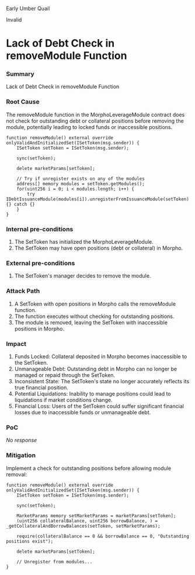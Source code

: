 Early Umber Quail

Invalid

# Lack of Debt Check in removeModule Function

### Summary

Lack of Debt Check in removeModule Function

### Root Cause

The removeModule function in the MorphoLeverageModule contract does not check for outstanding debt or collateral positions before removing the module, potentially leading to locked funds or inaccessible positions.

```
function removeModule() external override onlyValidAndInitializedSet(ISetToken(msg.sender)) {
    ISetToken setToken = ISetToken(msg.sender);

    sync(setToken);

    delete marketParams[setToken];

    // Try if unregister exists on any of the modules
    address[] memory modules = setToken.getModules();
    for(uint256 i = 0; i < modules.length; i++) {
        try IDebtIssuanceModule(modules[i]).unregisterFromIssuanceModule(setToken) {} catch {}
    }
}
```

### Internal pre-conditions

1. The SetToken has initialized the MorphoLeverageModule.
2. The SetToken may have open positions (debt or collateral) in Morpho.

### External pre-conditions

1. The SetToken's manager decides to remove the module.


### Attack Path

1. A SetToken with open positions in Morpho calls the removeModule function.
2. The function executes without checking for outstanding positions.
3. The module is removed, leaving the SetToken with inaccessible positions in Morpho.

### Impact

1. Funds Locked: Collateral deposited in Morpho becomes inaccessible to the SetToken.
2. Unmanageable Debt: Outstanding debt in Morpho can no longer be managed or repaid through the SetToken.
3. Inconsistent State: The SetToken's state no longer accurately reflects its true financial position.
4. Potential Liquidations: Inability to manage positions could lead to liquidations if market conditions change.
5. Financial Loss: Users of the SetToken could suffer significant financial losses due to inaccessible funds or unmanageable debt.

### PoC

_No response_

### Mitigation

Implement a check for outstanding positions before allowing module removal:

```
function removeModule() external override onlyValidAndInitializedSet(ISetToken(msg.sender)) {
    ISetToken setToken = ISetToken(msg.sender);

    sync(setToken);

    MarketParams memory setMarketParams = marketParams[setToken];
    (uint256 collateralBalance, uint256 borrowBalance, ) = _getCollateralAndBorrowBalances(setToken, setMarketParams);

    require(collateralBalance == 0 && borrowBalance == 0, "Outstanding positions exist");

    delete marketParams[setToken];

    // Unregister from modules...
}
```

